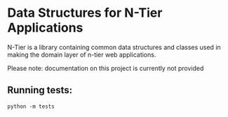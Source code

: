 # Data Structures for N-Tier Applications

N-Tier is a library containing common data structures and classes used in
making the domain layer of n-tier web applications.

Please note: documentation on this project is currently not provided

## Running tests:

`python -m tests`
